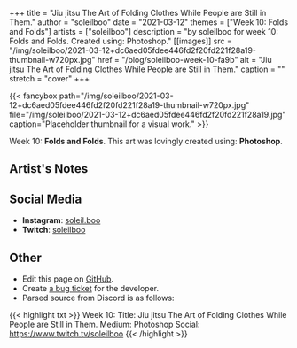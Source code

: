 +++
title =       "Jiu jitsu The Art of Folding Clothes While People are Still in Them."
author =      "soleilboo"
date =        "2021-03-12"
themes =      ["Week 10: Folds and Folds"]
artists =     ["soleilboo"]
description = "by soleilboo for week 10: Folds and Folds. Created using: Photoshop."
[[images]]
      src = "/img/soleilboo/2021-03-12+dc6aed05fdee446fd2f20fd221f28a19-thumbnail-w720px.jpg"
      href = "/blog/soleilboo-week-10-fa9b"
      alt = "Jiu jitsu The Art of Folding Clothes While People are Still in Them."
      caption = ""
      stretch = "cover"
+++


{{< fancybox path="/img/soleilboo/2021-03-12+dc6aed05fdee446fd2f20fd221f28a19-thumbnail-w720px.jpg" file="/img/soleilboo/2021-03-12+dc6aed05fdee446fd2f20fd221f28a19.jpg" caption="Placeholder thumbnail for a visual work." >}}


Week 10: **Folds and Folds**. This art was lovingly created using: **Photoshop**.

## Artist's Notes



## Social Media

- **Instagram**: <a href='https://instagram.com/soleil.boo' target='_blank'>soleil.boo</a>
- **Twitch**: <a href='https://twitch.tv/soleilboo' target='_blank'>soleilboo</a>

## Other

- Edit this page on [GitHub](https://github.com/teaminkling/web-refresh/edit/main/content/blog/soleilboo-week-10-fa9b.md).
- Create [a bug ticket](https://github.com/teaminkling/web-refresh/issues/new?assignees=&labels=bug&template=problem-report.md&title=) for the developer.
- Parsed source from Discord is as follows:

{{< highlight txt >}}
Week 10:
Title: Jiu jitsu The Art of Folding Clothes While People are Still in Them.
Medium: Photoshop
Social: https://www.twitch.tv/soleilboo
{{< /highlight >}}